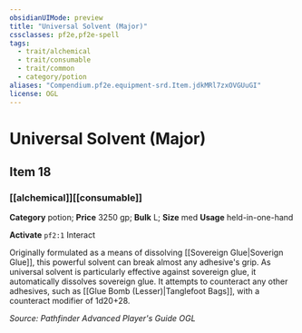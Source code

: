 ```yaml
---
obsidianUIMode: preview
title: "Universal Solvent (Major)"
cssclasses: pf2e,pf2e-spell
tags:
  - trait/alchemical
  - trait/consumable
  - trait/common
  - category/potion
aliases: "Compendium.pf2e.equipment-srd.Item.jdkMRl7zxOVGUuGI"
license: OGL
---
```

# Universal Solvent (Major)
## Item 18
### [[alchemical]][[consumable]]

**Category** potion; 
**Price** 3250 gp; 
**Bulk** L; **Size** med
**Usage** held-in-one-hand

**Activate** `pf2:1` Interact

Originally formulated as a means of dissolving [[Sovereign Glue|Soverign Glue]], this powerful solvent can break almost any adhesive's grip. As universal solvent is particularly effective against sovereign glue, it automatically dissolves sovereign glue. It attempts to counteract any other adhesives, such as [[Glue Bomb (Lesser)|Tanglefoot Bags]], with a counteract modifier of 1d20+28.

*Source: Pathfinder Advanced Player's Guide*
*OGL*